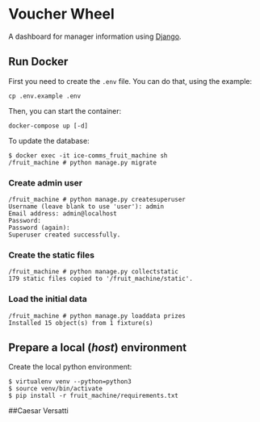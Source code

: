 # Voucher Wheel
A dashboard for manager information using [Django](https://www.djangoproject.com/).

## Run Docker
First you need to create the `.env` file. You can do that, using the example:

    cp .env.example .env

Then, you can start the container:

    docker-compose up [-d]
    
To update the database:

    $ docker exec -it ice-comms_fruit_machine sh
    /fruit_machine # python manage.py migrate

### Create admin user

    /fruit_machine # python manage.py createsuperuser
    Username (leave blank to use 'user'): admin
    Email address: admin@localhost
    Password:
    Password (again):
    Superuser created successfully.

### Create the static files

    /fruit_machine # python manage.py collectstatic
    179 static files copied to '/fruit_machine/static'.

### Load the initial data

    /fruit_machine # python manage.py loaddata prizes
    Installed 15 object(s) from 1 fixture(s)

## Prepare a local (_host_) environment
Create the local python environment:

    $ virtualenv venv --python=python3
    $ source venv/bin/activate
    $ pip install -r fruit_machine/requirements.txt
    
 ##Caesar Versatti   
    
